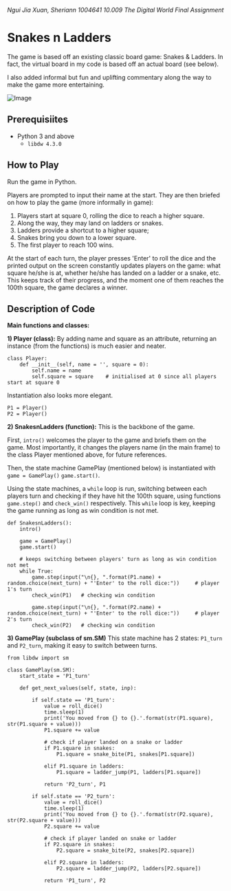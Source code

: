 _Ngui Jia Xuan, Sheriann 1004641_
_10.009 The Digital World Final Assignment_

# Snakes n Ladders
The game is based off an existing classic board game: Snakes & Ladders. 
In fact, the virtual board in my code is based off an actual board (see below).

I also added informal but fun and uplifting commentary along the way to make the game more entertaining.

![Image][1]

## Prerequisiites
- Python 3 and above
    - `libdw 4.3.0`

## How to Play
Run the game in Python.

Players are prompted to input their name at the start.
They are then briefed on how to play the game (more informally in game):
1. Players start at square 0, rolling the dice to reach a higher square. 
2. Along the way, they may land on ladders or snakes.
3. Ladders provide a shortcut to a higher square;
4. Snakes bring you down to a lower square. 
5. The first player to reach 100 wins.

At the start of each turn, the player presses 'Enter' to roll the dice and the printed output on the screen constantly updates players on the game: what square he/she is at, whether he/she has landed on a ladder or a snake, etc.
This keeps track of their progress, and the moment one of them reaches the 100th square, the game declares a winner. 


## Description of Code
**Main functions and classes:**

**1) Player (class):**
By adding name and square as an attribute, returning an instance (from the functions) is much easier and neater.

```
class Player:
	def __init__(self, name = '', square = 0):
		self.name = name
		self.square = square 	# initialised at 0 since all players start at square 0
```

Instantiation also looks more elegant.

```
P1 = Player()
P2 = Player()
```


**2) SnakesnLadders (function):**
This is the backbone of the game. 

First, `intro()` welcomes the player to the game and briefs them on the game. Most importantly, it changes the players name (in the main frame) to the class Player mentioned above, for future references. 

Then, the state machine GamePlay (mentioned below) is instantiated with `game = GamePlay()` `game.start()`. 

Using the state machines, a `while` loop is run, switching between each players turn and checking if they have hit the 100th square, using functions `game.step()` and `check_win()` respectively. 
This `while` loop is key, keeping the game running as long as win condition is not met.

```
def SnakesnLadders():
	intro()

	game = GamePlay()
	game.start()

	# keeps switching between players' turn as long as win condition not met
	while True:
		game.step(input("\n{}, ".format(P1.name) + random.choice(next_turn) + "'Enter' to the roll dice:"))		# player 1's turn
		check_win(P1) 	# checking win condition

		game.step(input("\n{}, ".format(P2.name) + random.choice(next_turn) + "'Enter' to the roll dice:"))		# player 2's turn
		check_win(P2) 	# checking win condition
```


**3) GamePlay (subclass of sm.SM)**
This state machine has 2 states: `P1_turn` and `P2_turn`, making it easy to switch between turns. 

```
from libdw import sm

class GamePlay(sm.SM):
	start_state = 'P1_turn'

	def get_next_values(self, state, inp):

		if self.state == 'P1_turn':
			value = roll_dice()
			time.sleep(1)
			print('You moved from {} to {}.'.format(str(P1.square), str(P1.square + value)))
			P1.square += value 

			# check if player landed on a snake or ladder
			if P1.square in snakes:
				P1.square = snake_bite(P1, snakes[P1.square])

			elif P1.square in ladders:
				P1.square = ladder_jump(P1, ladders[P1.square])

			return 'P2_turn', P1

		if self.state == 'P2_turn':
			value = roll_dice()
			time.sleep(1)
			print('You moved from {} to {}.'.format(str(P2.square), str(P2.square + value)))
			P2.square += value 

			# check if player landed on snake or ladder
			if P2.square in snakes:
				P2.square = snake_bite(P2, snakes[P2.square])

			elif P2.square in ladders:
				P2.square = ladder_jump(P2, ladders[P2.square])

			return 'P1_turn', P2
```


[1]: https://cdn.shopify.com/s/files/1/0876/1176/files/i984_pimgpsh_fullsize_distr.png?v=1525140332